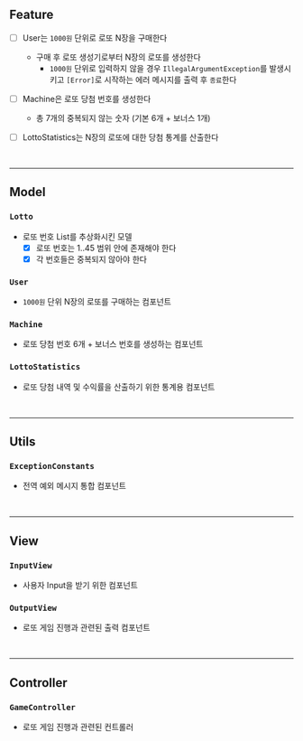 ## Feature

- [ ] User는 `1000원` 단위로 로또 N장을 구매한다
  - 구매 후 로또 생성기로부터 N장의 로또를 생성한다
    - `1000원` 단위로 입력하지 않을 경우 `IllegalArgumentException`를 발생시키고 `[Error]`로 시작하는 에러 메시지를 출력 후 `종료`한다

- [ ] Machine은 로또 당첨 번호를 생성한다
  - 총 7개의 중복되지 않는 숫자 (기본 6개 + 보너스 1개)

- [ ] LottoStatistics는 N장의 로또에 대한 당첨 통계를 산출한다

<br>
<hr>

## Model

### `Lotto`

- 로또 번호 List를 추상화시킨 모델
  - [X] 로또 번호는 1..45 범위 안에 존재해야 한다
  - [X] 각 번호들은 중복되지 않아야 한다

### `User`

- `1000원` 단위 N장의 로또를 구매하는 컴포넌트

### `Machine`

- 로또 당첨 번호 6개 + 보너스 번호를 생성하는 컴포넌트

### `LottoStatistics`

- 로또 당첨 내역 및 수익률을 산출하기 위한 통계용 컴포넌트

<br>
<hr>

## Utils

### `ExceptionConstants`

- 전역 예외 메시지 통합 컴포넌트

<br>
<hr>

## View

### `InputView`

- 사용자 Input을 받기 위한 컴포넌트

### `OutputView`

- 로또 게임 진행과 관련된 출력 컴포넌트

<br>
<hr>

## Controller

### `GameController`

- 로또 게임 진행과 관련된 컨트롤러

<br>
